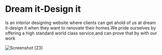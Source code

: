 # Dream it-Design it


Is an interior designing website where clients can get ahold of us at dream it-design it when they want to renovate their homes.We pride ourselves by offering a high standard world class service,and can prove that by with our work

![Screenshot (23)](https://github.com/bontlenkoale1/Dream-it-Design-it/assets/126960560/b3b49c0f-a19c-48c7-bc20-d25fb7ee2fa4)
